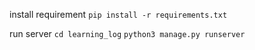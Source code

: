 install requirement
`pip install -r requirements.txt`

run server
`cd learning_log`
`python3 manage.py runserver`
